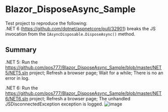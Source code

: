 # Blazor_DisposeAsync_Sample

Test project to reproduce the following:  
.NET 6 (https://github.com/dotnet/aspnetcore/pull/32901) breaks the JS invocation from the `IAsyncDisposable.DisposeAsync()` method.

## Summary

.NET 5: 
Run the https://github.com/pos777/Blazor_DisposeAsync_Sample/blob/master/NET5/NET5.sln project;
Refresh a browser page;
Wait for a while;
There is no an error in log.

.NET 6:
Run the https://github.com/pos777/Blazor_DisposeAsync_Sample/blob/master/NET6/NET6.sln project;
Refresh a browser page;
The unhandled JSDisconnectedException exception is logged.
![image](https://user-images.githubusercontent.com/5260725/120996932-7315ee80-c78f-11eb-8034-8b895e0969c1.png)
